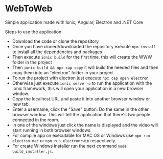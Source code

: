 # WebToWeb
Simple application made with Ionic, Angular, Electron and .NET Core

Steps to use the application:
* Download the code or clone the repository
* Once you have cloned/downloaded the repository execute ```npm install``` to install all the dependencies and packages
* Then execute ```ionic build``` for the first time, this will create the WWW folder in the project
* Then ```ionic build && npx cap copy``` it will build the needed files and then copy them into an "electron" folder in your project
* To run the project with electron just execute ```npx cap open electron```
* Otherwise just execute ```ionic serve -o``` to run the application with the Ionic framework, this will open your application in a new browser window. 
* Copy the localhost URL and paste it into another browser window or new tab.
* Enter a username, click the "Save" button. Do the same in the other browser window. This will tell the application that there's two people connected in the room.
* In one of the windows just click the name is displayed and the video will start running in both browser windows.
* For compile app on executable for MAC OS or Windows use ```npm run electron:mac``` or ```npm run electron:win``` respectively.
* For create Windows installer run the next command ```node build_installer.js```.

